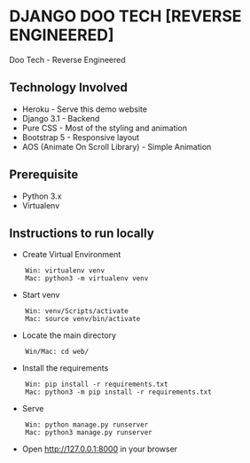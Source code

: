 # DJANGO DOO TECH [REVERSE ENGINEERED]
Doo Tech - Reverse Engineered

## Technology Involved
- Heroku - Serve this demo website
- Django 3.1 - Backend
- Pure CSS - Most of the styling and animation
- Bootstrap 5 - Responsive layout
- AOS (Animate On Scroll Library) - Simple Animation

## Prerequisite
- Python 3.x
- Virtualenv

## Instructions to run locally
- Create Virtual Environment
```
    Win: virtualenv venv
    Mac: python3 -m virtualenv venv
```

- Start venv
```
    Win: venv/Scripts/activate
    Mac: source venv/bin/activate
```

- Locate the main directory
```
    Win/Mac: cd web/
```

- Install the requirements
```
    Win: pip install -r requirements.txt
    Mac: python3 -m pip install -r requirements.txt
```

- Serve
```
    Win: python manage.py runserver
    Mac: python3 manage.py runserver
```

- Open http://127.0.0.1:8000 in your browser
